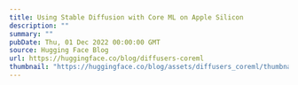 ```yaml
---
title: Using Stable Diffusion with Core ML on Apple Silicon
description: ""
summary: ""
pubDate: Thu, 01 Dec 2022 00:00:00 GMT
source: Hugging Face Blog
url: https://huggingface.co/blog/diffusers-coreml
thumbnail: "https://huggingface.co/blog/assets/diffusers_coreml/thumbnail.png"
---
```


